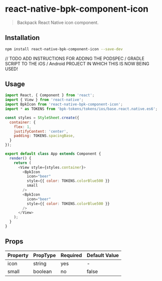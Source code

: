# react-native-bpk-component-icon

> Backpack React Native icon component.

## Installation

```sh
npm install react-native-bpk-component-icon --save-dev
```

// TODO ADD INSTRUCTIONS FOR ADDING THE PODSPEC / GRADLE SCRIPT TO THE iOS / Android PROJECT IN WHICH THIS IS NOW BEING USED!

## Usage

```js
import React, { Component } from 'react';
import { View } from 'react-native';
import BpkIcon from 'react-native-bpk-component-icon';
import * as TOKENS from 'bpk-tokens/tokens/ios/base.react.native.es6';

const styles = StyleSheet.create({
  container: {
    flex: 1,
    justifyContent: 'center',
    padding: TOKENS.spacingBase,
  }
});

export default class App extends Component {
  render() {
    return (
      <View style={styles.container}>
        <BpkIcon
          icon="beer"
          style={{ color: TOKENS.colorBlue500 }}
          small
        />
        <BpkIcon
          icon="beer"
          style={{ color: TOKENS.colorBlue500 }}
        />
      </View>
    );
  }
}
```

## Props

| Property  | PropType  | Required | Default Value |
| --------- | --------- | -------- | ------------- |
| icon      | string    | yes      | -             |
| small     | boolean   | no       | false         |
